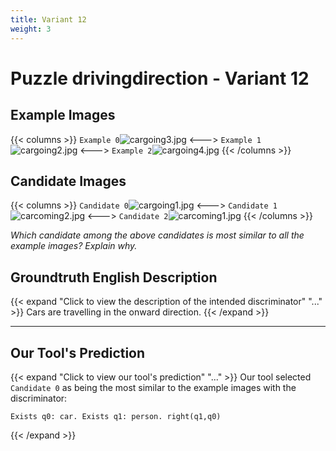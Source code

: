 ```yaml
---
title: Variant 12
weight: 3
---
```


# Puzzle drivingdirection - Variant 12

## Example Images
{{< columns >}}
`Example 0`![cargoing3.jpg](/natscene_data/images/cargoing3.jpg)
<--->
`Example 1`![cargoing2.jpg](/natscene_data/images/cargoing2.jpg)
<--->
`Example 2`![cargoing4.jpg](/natscene_data/images/cargoing4.jpg)
{{< /columns >}}

## Candidate Images
{{< columns >}}
`Candidate 0`![cargoing1.jpg](/natscene_data/images/cargoing1.jpg)
<--->
`Candidate 1`![carcoming2.jpg](/natscene_data/images/carcoming2.jpg)
<--->
`Candidate 2`![carcoming1.jpg](/natscene_data/images/carcoming1.jpg)
{{< /columns >}}

*Which candidate among the above candidates is most similar to all the example images? Explain why.*

## Groundtruth English Description

{{< expand "Click to view the description of the intended discriminator" "..." >}}
Cars are travelling in the onward direction.
{{< /expand >}}

---



## Our Tool's Prediction

{{< expand "Click to view our tool's prediction" "..." >}}
Our tool selected `Candidate 0` as being the most similar to the example images with the discriminator:
```plaintext
Exists q0: car. Exists q1: person. right(q1,q0)
```
{{< /expand >}}
